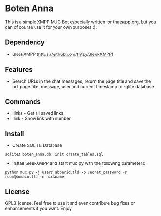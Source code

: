 Boten Anna
===

This is a simple XMPP MUC Bot especially written for thatsapp.org, but you can of course use it for your own purposes :).

Dependency
---
* SleekXMPP (https://github.com/fritzy/SleekXMPP)

Features
---
* Search URLs in the chat messages, return the page title and save the url, page title, message, user and current timestamp to sqlite database

Commands
---
* !links - Get all saved links
* !link <NUMBER> - Show link with number

Install
---
* Create SQLITE Database
````
sqlite3 boten_anna.db -init create_tables.sql
````
* Install SleekXMPP and start muc.py with the following parameters:
````
python muc.py -j user@jabberid.tld -p secret_password -r room@domain.tld -n nickname
````

License
---
GPL3 license.
Feel free to use it and even contribute bug fixes or enhancements if you want. Enjoy!
